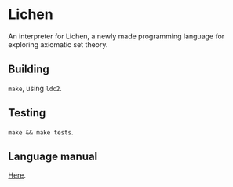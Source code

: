 # Lichen

An interpreter for Lichen, a newly made programming language for exploring
axiomatic set theory.

## Building

`make`, using `ldc2`.

## Testing

`make && make tests`.

## Language manual

[Here](MANUAL.md).

